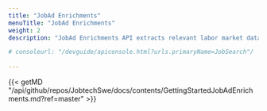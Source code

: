 ```yaml
---
title: "JobAd Enrichments"
menuTitle: "JobAd Enrichments"
weight: 2
description: "JobAd Enrichments API extracts relevant labor market data from job ad texts, making it possible to automatically see what the employers need or request from the job seekers."

# consoleurl: "/devguide/apiconsole.html?urls.primaryName=JobSearch"/
  
---
```



{{< getMD "/api/github/repos/JobtechSwe/docs/contents/GettingStartedJobAdEnrichments.md?ref=master" >}}


